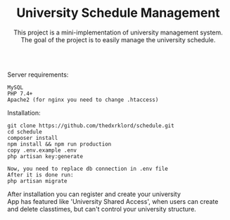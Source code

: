 <h1 style="text-align: center">University Schedule Management</h1>
<p style="text-align: center">
This project is a mini-implementation of university management system.
<br>The goal of the project is to easily manage the university schedule.
</p>
<br><br>

Server requirements:
````
MySQL
PHP 7.4+
Apache2 (for nginx you need to change .htaccess)
````
Installation:
````
git clone https://github.com/thedxrklord/schedule.git
cd schedule
composer install
npm install && npm run production
copy .env.example .env
php artisan key:generate

Now, you need to replace db connection in .env file
After it is done run:
php artisan migrate
````

After installation you can register and create your university<br>
App has featured like 'University Shared Access', when users can create and delete classtimes, but can't control your university structure.


